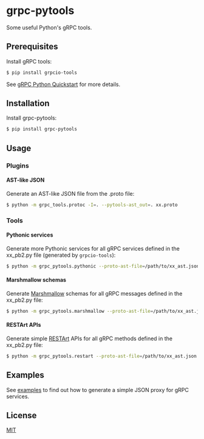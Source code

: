 # grpc-pytools

Some useful Python's gRPC tools.


## Prerequisites

Install gRPC tools:

```bash
$ pip install grpcio-tools
```

See [gRPC Python Quickstart][1] for more details.


## Installation

Install grpc-pytools:

```bash
$ pip install grpc-pytools
```


## Usage

### Plugins

#### AST-like JSON

Generate an AST-like JSON file from the .proto file:

```bash
$ python -m grpc_tools.protoc -I=. --pytools-ast_out=. xx.proto
```

### Tools

#### Pythonic services

Generate more Pythonic services for all gRPC services defined in the xx_pb2.py file (generated by `grpcio-tools`):

```bash
$ python -m grpc_pytools.pythonic --proto-ast-file=/path/to/xx_ast.json --pb2-module-name=python.path.to.xx_pb2
```

#### Marshmallow schemas

Generate [Marshmallow][2] schemas for all gRPC messages defined in the xx_pb2.py file:

```bash
$ python -m grpc_pytools.marshmallow --proto-ast-file=/path/to/xx_ast.json --pb2-module-name=python.path.to.xx_pb2
```

#### RESTArt APIs

Generate simple [RESTArt][3] APIs for all gRPC methods defined in the xx_pb2.py file:

```bash
$ python -m grpc_pytools.restart --proto-ast-file=/path/to/xx_ast.json --pb2-module-name=python.path.to.xx_pb2 --grpc-server=localhost:50051
```


## Examples

See [examples](examples) to find out how to generate a simple JSON proxy for gRPC services.


## License

[MIT][4]


[1]: http://www.grpc.io/docs/quickstart/python.html#before-you-begin
[2]: https://github.com/marshmallow-code/marshmallow
[3]: https://github.com/RussellLuo/restart
[4]: http://opensource.org/licenses/MIT
